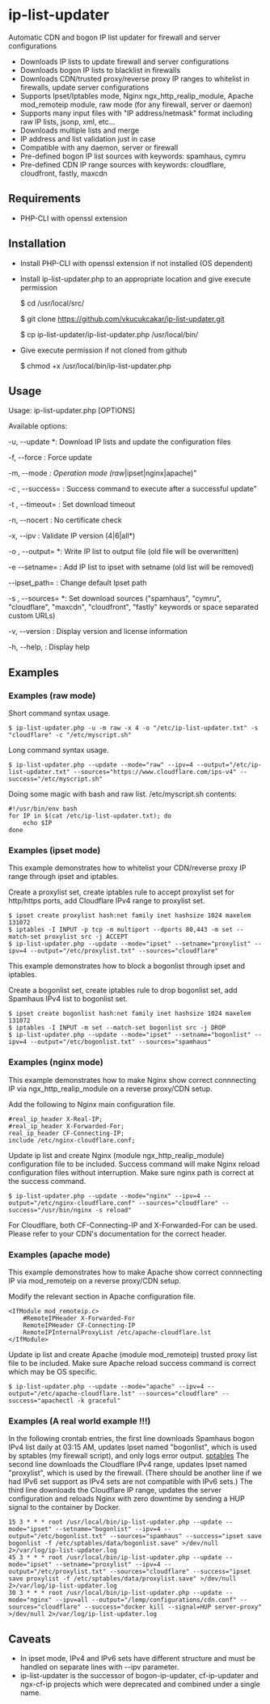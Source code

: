 # ip-list-updater

Automatic CDN and bogon IP list updater for firewall and server configurations

* Downloads IP lists to update firewall and server configurations
* Downloads bogon IP lists to blacklist in firewalls
* Downloads CDN/trusted proxy/reverse proxy IP ranges to whitelist in firewalls, update server configurations
* Supports Ipset/Iptables mode, Nginx ngx_http_realip_module, Apache mod_remoteip module, raw mode (for any firewall, server or daemon)
* Supports many input files with "IP address/netmask" format including raw IP lists, jsonp, xml, etc...
* Downloads multiple lists and merge
* IP address and list validation just in case
* Compatible with any daemon, server or firewall
* Pre-defined bogon IP list sources with keywords: spamhaus, cymru
* Pre-defined CDN IP range sources with keywords: cloudflare, cloudfront, fastly, maxcdn

## Requirements

* PHP-CLI with openssl extension

## Installation

* Install PHP-CLI with openssl extension if not installed (OS dependent)
	
* Install ip-list-updater.php to an appropriate location and give execute permission

	$ cd /usr/local/src/

	$ git clone https://github.com/vkucukcakar/ip-list-updater.git	

	$ cp ip-list-updater/ip-list-updater.php /usr/local/bin/
	
* Give execute permission if not cloned from github

	$ chmod +x /usr/local/bin/ip-list-updater.php
	

## Usage

Usage: ip-list-updater.php [OPTIONS]

Available options:

-u, --update                          *: Download IP lists and update the configuration files

-f, --force                            : Force update

-m, --mode                            *: Operation mode (raw*|ipset|nginx|apache)"

-c <command>, --success=<command>      : Success command to execute after a successful update"

-t <seconds>, --timeout=<seconds>      : Set download timeout

-n, --nocert                           : No certificate check

-x, --ipv                              : Validate IP version (4|6|all*)

-o <filename>, --output=<filename>    *: Write IP list to output file (old file will be overwritten)

-e <setname> --setname=<setname>       : Add IP list to ipset with setname (old list will be removed)

--ipset_path=<path>                    : Change default Ipset path
				
-s <urls>, --sources=<urls>           *: Set download sources ("spamhaus", "cymru", "cloudflare", "maxcdn", "cloudfront", "fastly" keywords or space separated custom URLs)
 
-v, --version                          : Display version and license information

-h, --help,                            : Display help

 
## Examples

### Examples (raw mode)

Short command syntax usage.

	$ ip-list-updater.php -u -m raw -x 4 -o "/etc/ip-list-updater.txt" -s "cloudflare" -c "/etc/myscript.sh"
	
Long command syntax usage.
	
	$ ip-list-updater.php --update --mode="raw" --ipv=4 --output="/etc/ip-list-updater.txt" --sources="https://www.cloudflare.com/ips-v4" --success="/etc/myscript.sh"

	
Doing some magic with bash and raw list. /etc/myscript.sh contents:	
	
	#!/usr/bin/env bash
	for IP in $(cat /etc/ip-list-updater.txt); do
		echo $IP
	done
	
### Examples (ipset mode)

This example demonstrates how to whitelist your CDN/reverse proxy IP range through ipset and iptables.

Create a proxylist set, create iptables rule to accept proxylist set for http/https ports, add Cloudflare IPv4 range to proxylist set.

	$ ipset create proxylist hash:net family inet hashsize 1024 maxelem 131072
	$ iptables -I INPUT -p tcp -m multiport --dports 80,443 -m set --match-set proxylist src -j ACCEPT
	$ ip-list-updater.php --update --mode="ipset" --setname="proxylist" --ipv=4 --output="/etc/proxylist.txt" --sources="cloudflare"

This example demonstrates how to block a bogonlist through ipset and iptables.

Create a bogonlist set, create iptables rule to drop bogonlist set, add Spamhaus IPv4 list to bogonlist set. 	
	
	$ ipset create bogonlist hash:net family inet hashsize 1024 maxelem 131072
	$ iptables -I INPUT -m set --match-set bogonlist src -j DROP
	$ ip-list-updater.php --update --mode="ipset" --setname="bogonlist" --ipv=4 --output="/etc/bogonlist.txt" --sources="spamhaus"

### Examples (nginx mode)

This example demonstrates how to make Nginx show correct connnecting IP via ngx_http_realip_module on a reverse proxy/CDN setup. 

Add the following to Nginx main configuration file.

	#real_ip_header X-Real-IP;
	#real_ip_header X-Forwarded-For;
	real_ip_header CF-Connecting-IP;
	include /etc/nginx-cloudflare.conf;

Update ip list and create Nginx (module ngx_http_realip_module) configuration file to be included. 
Success command will make Nginx reload configuration files without interruption. Make sure nginx path is correct at the success command.

	$ ip-list-updater.php --update --mode="nginx" --ipv=4 --output="/etc/nginx-cloudflare.conf" --sources="cloudflare" --success="/usr/bin/nginx -s reload"

For Cloudflare, both CF-Connecting-IP and X-Forwarded-For can be used. Please refer to your CDN's documentation for the correct header.
	
### Examples (apache mode)

This example demonstrates how to make Apache show correct connnecting IP via mod_remoteip on a reverse proxy/CDN setup. 

Modify the relevant section in Apache configuration file.

	<IfModule mod_remoteip.c>
		#RemoteIPHeader X-Forwarded-For
		RemoteIPHeader CF-Connecting-IP
		RemoteIPInternalProxyList /etc/apache-cloudflare.lst
	</IfModule>

Update ip list and create Apache (module mod_remoteip) trusted proxy list file to be included. 
Make sure Apache reload success command is correct which may be OS specific.

	$ ip-list-updater.php --update --mode="apache" --ipv=4 --output="/etc/apache-cloudflare.lst" --sources="cloudflare" --success="apachectl -k graceful"

### Examples (A real world example !!!)

In the following crontab entries, the first line downloads Spamhaus bogon IPv4 list daily at 03:15 AM, updates Ipset named "bogonlist", which is used by sptables (my firewall script), and only logs error output. [sptables](https://github.com/vkucukcakar/sptables)
The second line downloads the Cloudflare IPv4 range, updates Ipset named "proxylist", which is used by the firewall. (There should be another line if we had IPv6 set support as IPv4 sets are not compatible with IPv6 sets.)
The third line downloads the Cloudflare IP range, updates the server configuration and reloads Nginx with zero downtime by sending a HUP signal to the container by Docker.

	15 3 * * * root /usr/local/bin/ip-list-updater.php --update --mode="ipset" --setname="bogonlist" --ipv=4 --output="/etc/bogonlist.txt" --sources="spamhaus" --success="ipset save bogonlist -f /etc/sptables/data/bogonlist.save" >/dev/null 2>/var/log/ip-list-updater.log
	45 3 * * * root /usr/local/bin/ip-list-updater.php --update --mode="ipset" --setname="proxylist" --ipv=4 --output="/etc/proxylist.txt" --sources="cloudflare" --success="ipset save proxylist -f /etc/sptables/data/proxylist.save" >/dev/null 2>/var/log/ip-list-updater.log
	30 3 * * * root /usr/local/bin/ip-list-updater.php --update --mode="nginx" --ipv=all --output="/lemp/configurations/cdn.conf" --sources="cloudflare" --success="docker kill --signal=HUP server-proxy" >/dev/null 2>/var/log/ip-list-updater.log

## Caveats

* In ipset mode, IPv4 and IPv6 sets have different structure and must be handled on separate lines with --ipv parameter.
* ip-list-updater is the successor of bogon-ip-updater, cf-ip-updater and ngx-cf-ip projects which were deprecated and combined under a single name. 
